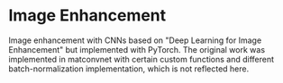 # Image Enhancement

Image enhancement with CNNs based on "Deep Learning for Image Enhancement" but implemented with PyTorch. The original work was implemented in matconvnet with certain custom functions and different batch-normalization implementation, which is not reflected here.
